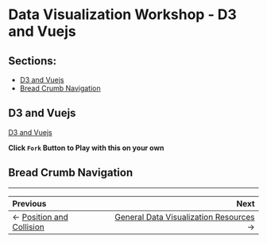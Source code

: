 # Data Visualization Workshop - D3 and Vuejs

## Sections:

* [D3 and Vuejs](#d3-and-vuejs)
* [Bread Crumb Navigation](#bread-crumb-navigation)

## D3 and Vuejs

[D3 and Vuejs](http://blockbuilder.org/jbelmont/b6d4228d1978c568150825f9d575fbcf)

**Click `Fork` Button to Play with this on your own**

## Bread Crumb Navigation
_________________________

Previous | Next
:------- | ---:
← [Position and Collision](./position-and-collision.md) | [General Data Visualization Resources](../README.md) →
